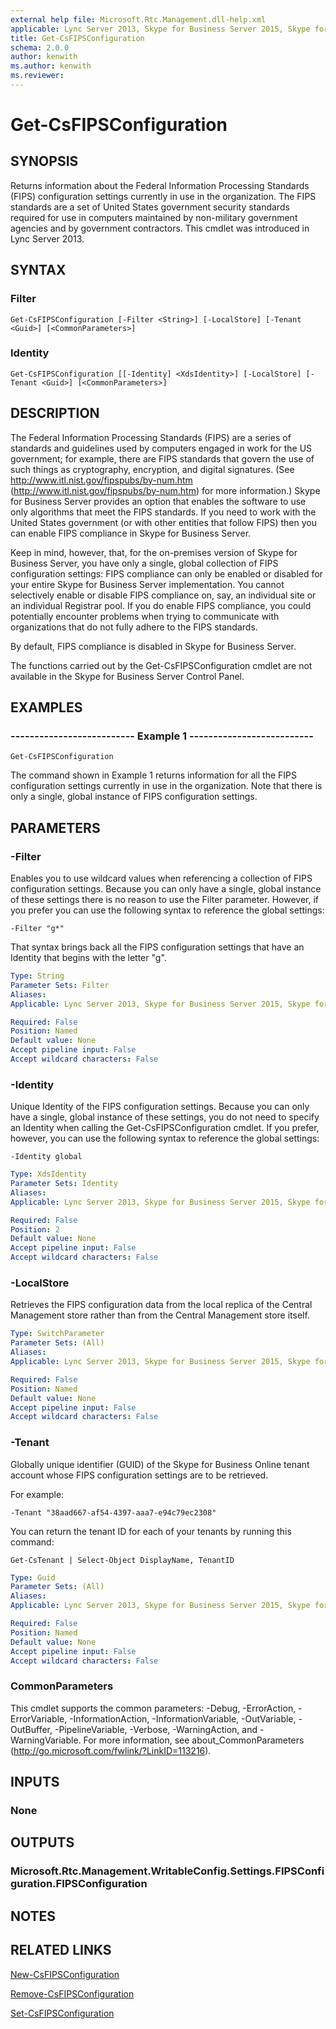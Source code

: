 ```yaml
---
external help file: Microsoft.Rtc.Management.dll-help.xml
applicable: Lync Server 2013, Skype for Business Server 2015, Skype for Business Server 2019
title: Get-CsFIPSConfiguration
schema: 2.0.0
author: kenwith
ms.author: kenwith
ms.reviewer:
---
```


# Get-CsFIPSConfiguration

## SYNOPSIS
Returns information about the Federal Information Processing Standards (FIPS) configuration settings currently in use in the organization.
The FIPS standards are a set of United States government security standards required for use in computers maintained by non-military government agencies and by government contractors.
This cmdlet was introduced in Lync Server 2013.


## SYNTAX

### Filter
```
Get-CsFIPSConfiguration [-Filter <String>] [-LocalStore] [-Tenant <Guid>] [<CommonParameters>]
```

### Identity
```
Get-CsFIPSConfiguration [[-Identity] <XdsIdentity>] [-LocalStore] [-Tenant <Guid>] [<CommonParameters>]
```

## DESCRIPTION
The Federal Information Processing Standards (FIPS) are a series of standards and guidelines used by computers engaged in work for the US government; for example, there are FIPS standards that govern the use of such things as cryptography, encryption, and digital signatures.
(See http://www.itl.nist.gov/fipspubs/by-num.htm (http://www.itl.nist.gov/fipspubs/by-num.htm) for more information.) Skype for Business Server provides an option that enables the software to use only algorithms that meet the FIPS standards.
If you need to work with the United States government (or with other entities that follow FIPS) then you can enable FIPS compliance in Skype for Business Server.

Keep in mind, however, that, for the on-premises version of Skype for Business Server, you have only a single, global collection of FIPS configuration settings: FIPS compliance can only be enabled or disabled for your entire Skype for Business Server implementation.
You cannot selectively enable or disable FIPS compliance on, say, an individual site or an individual Registrar pool.
If you do enable FIPS compliance, you could potentially encounter problems when trying to communicate with organizations that do not fully adhere to the FIPS standards.

By default, FIPS compliance is disabled in Skype for Business Server.

The functions carried out by the Get-CsFIPSConfiguration cmdlet are not available in the Skype for Business Server Control Panel.


## EXAMPLES

### -------------------------- Example 1 --------------------------
```
Get-CsFIPSConfiguration
```

The command shown in Example 1 returns information for all the FIPS configuration settings currently in use in the organization.
Note that there is only a single, global instance of FIPS configuration settings.


## PARAMETERS

### -Filter
Enables you to use wildcard values when referencing a collection of FIPS configuration settings.
Because you can only have a single, global instance of these settings there is no reason to use the Filter parameter.
However, if you prefer you can use the following syntax to reference the global settings:

`-Filter "g*"`

That syntax brings back all the FIPS configuration settings that have an Identity that begins with the letter "g".

```yaml
Type: String
Parameter Sets: Filter
Aliases: 
Applicable: Lync Server 2013, Skype for Business Server 2015, Skype for Business Server 2019

Required: False
Position: Named
Default value: None
Accept pipeline input: False
Accept wildcard characters: False
```

### -Identity
Unique Identity of the FIPS configuration settings.
Because you can only have a single, global instance of these settings, you do not need to specify an Identity when calling the Get-CsFIPSConfiguration cmdlet.
If you prefer, however, you can use the following syntax to reference the global settings:

`-Identity global`

```yaml
Type: XdsIdentity
Parameter Sets: Identity
Aliases: 
Applicable: Lync Server 2013, Skype for Business Server 2015, Skype for Business Server 2019

Required: False
Position: 2
Default value: None
Accept pipeline input: False
Accept wildcard characters: False
```

### -LocalStore
Retrieves the FIPS configuration data from the local replica of the Central Management store rather than from the Central Management store itself.

```yaml
Type: SwitchParameter
Parameter Sets: (All)
Aliases: 
Applicable: Lync Server 2013, Skype for Business Server 2015, Skype for Business Server 2019

Required: False
Position: Named
Default value: None
Accept pipeline input: False
Accept wildcard characters: False
```

### -Tenant
Globally unique identifier (GUID) of the Skype for Business Online tenant account whose FIPS configuration settings are to be retrieved.

For example:

`-Tenant "38aad667-af54-4397-aaa7-e94c79ec2308"`

You can return the tenant ID for each of your tenants by running this command:

`Get-CsTenant | Select-Object DisplayName, TenantID`

```yaml
Type: Guid
Parameter Sets: (All)
Aliases: 
Applicable: Lync Server 2013, Skype for Business Server 2015, Skype for Business Server 2019

Required: False
Position: Named
Default value: None
Accept pipeline input: False
Accept wildcard characters: False
```

### CommonParameters
This cmdlet supports the common parameters: -Debug, -ErrorAction, -ErrorVariable, -InformationAction, -InformationVariable, -OutVariable, -OutBuffer, -PipelineVariable, -Verbose, -WarningAction, and -WarningVariable. For more information, see about_CommonParameters (http://go.microsoft.com/fwlink/?LinkID=113216).


## INPUTS

### None


## OUTPUTS

### Microsoft.Rtc.Management.WritableConfig.Settings.FIPSConfiguration.FIPSConfiguration


## NOTES


## RELATED LINKS

[New-CsFIPSConfiguration](New-CsFIPSConfiguration.md)

[Remove-CsFIPSConfiguration](Remove-CsFIPSConfiguration.md)

[Set-CsFIPSConfiguration](Set-CsFIPSConfiguration.md)

